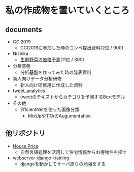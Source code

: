 # 私の作成物を置いていくところ
## documents
- GCI2019
  - GCI2019に参加した時のコンペ提出資料(2位 / 900)
- Nishika
  - [生鮮野菜の価格予測](https://www.nishika.com/competitions/32/summary)(11位 / 300)
- 分析基盤
  - 分析基盤を作ってみた時の発表資料
- 新人向けデータ分析研修
  - 新人向け研修用に作成した資料
- tweet_analytics
  - tweetのテキストからカテゴリを予測するBertモデル
- その他
  - EffcientNetを使った画像分類
    - MixUpやTTAのAugumentation

## 他リポジトリ
- [House Price](https://github.com/Sekikawa318/house_price)
  - 自然言語処理を活用して住宅情報からお得物件を探す
- [webserver-django-training](https://github.com/Sekikawa318/webserver-django-training)
  - djangoを動かしてサーバ周りの勉強をする

